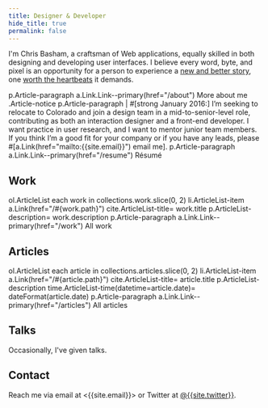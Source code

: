 ```yaml
---
title: Designer & Developer
hide_title: true
permalink: false
---
```


I'm Chris Basham, a craftsman of Web applications, equally skilled in both designing and developing user interfaces. I believe every word, byte, and pixel is an opportunity for a person to experience a [new and better story](/articles/storytellers), one [worth the heartbeats](/articles/heartbeats) it demands.

<jade>
p.Article-paragraph
  a.Link.Link--primary(href="/about") More about me
</jade>

<jade>
.Article-notice
  p.Article-paragraph
   | #[strong January 2016:] I’m seeking to relocate to Colorado and join a design team in a mid-to-senior-level role, contributing as both an interaction designer and a front-end developer. I want practice in user research, and I want to mentor junior team members. If you think I’m a good fit for your company or if you have any leads, please #[a.Link(href="mailto:{{site.email}}") email me].
  p.Article-paragraph
    a.Link.Link--primary(href="/resume") Résumé
</jade>

## Work

<jade>
ol.ArticleList
  each work in collections.work.slice(0, 2)
    li.ArticleList-item
      a.Link(href="/#{work.path}")
        cite.ArticleList-title= work.title
      p.ArticleList-description= work.description
p.Article-paragraph
  a.Link.Link--primary(href="/work") All work
</jade>

## Articles

<jade>
ol.ArticleList
  each article in collections.articles.slice(0, 2)
    li.ArticleList-item
      a.Link(href="/#{article.path}")
        cite.ArticleList-title= article.title
      p.ArticleList-description
        time.ArticleList-time(datetime=article.date)= dateFormat(article.date)
p.Article-paragraph
  a.Link.Link--primary(href="/articles") All articles
</jade>

## Talks

Occasionally, I've given talks.

## Contact

Reach me via email at <{{site.email}}> or Twitter at [@{{site.twitter}}]({{site.elsewhere.Twitter}} 'Follow me on Twitter').
